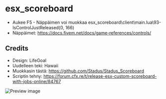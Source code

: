 # esx_scoreboard

* Aukee F5 - Näppäimen voi muokkaa esx_scoreboard\client\main.lua\93-IsControlJustReleased(0, 166)
* Näppäimet: https://docs.fivem.net/docs/game-references/controls/

## Credits

* Design: LifeGoal
* Uudelleen teki: Hawaii
* Muokkasin tästä: https://github.com/Stadus/Stadus_Scoreboard
* Scriptin tehny: https://forum.cfx.re/t/release-esx-custom-scoreboard-with-jobs-online/84767

![Preview image](https://i.imgur.com/ilWqcHk.png)
